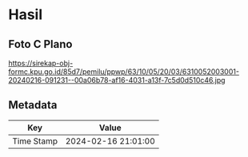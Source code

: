 # Hasil

## Foto C Plano

https://sirekap-obj-formc.kpu.go.id/85d7/pemilu/ppwp/63/10/05/20/03/6310052003001-20240216-091231--00a06b78-af16-4031-a13f-7c5d0d510c46.jpg


## Metadata

| Key        | Value               |
| ---------- | ------------------- |
| Time Stamp | 2024-02-16 21:01:00 |




